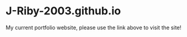# J-Riby-2003.github.io
My current portfolio website, please use the link above to visit the site! 
